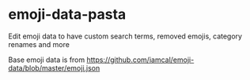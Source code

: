 # emoji-data-pasta
Edit emoji data to have custom search terms, removed emojis, category renames and more

Base emoji data is from https://github.com/iamcal/emoji-data/blob/master/emoji.json